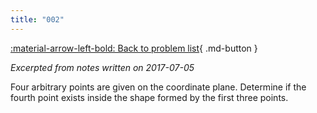 ```yaml
---
title: "002"
---
```


[:material-arrow-left-bold: Back to problem list](../index.md){ .md-button }

*Excerpted from notes written on 2017-07-05*

Four arbitrary points are given on the coordinate plane. Determine if the fourth point exists inside the shape formed by the first three points.